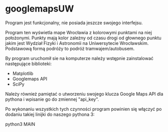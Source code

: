 # googlemapsUW

Program jest funkcjonalny, nie posiada jeszcze swojego interfejsu.

Program ten wyświetla mape Wrocławia z kolorowymi punktami na niej położonymi. Punkty mają kolor zależny od czasu drogi od głownego punktu jakim jest Wydział Fizyki i Astronomii na Uniwersytecie Wrocławskim. Podstawową formą podróży to podróż tramwajem/autobusem.







By program uruchomił sie na komputerze należy wstępnie zainstalować następujące biblioteki:

- Matplotlib
- Googlemaps API
- SciPy

Należy również pamiętać o utworzeniu swojego klucza Google Maps API dla pythona i wpisanie go do zmiennej "api_key".

Po wykonaniu wszystkich tych czynności program powinien się włączyć po dodaniu takiej linijki do naszego pythona 3:

python3 MAIN

